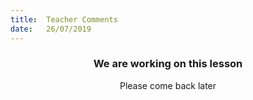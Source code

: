```yaml
---
title:  Teacher Comments
date:   26/07/2019
---
```


### <center>We are working on this lesson</center>
<center>Please come back later</center>